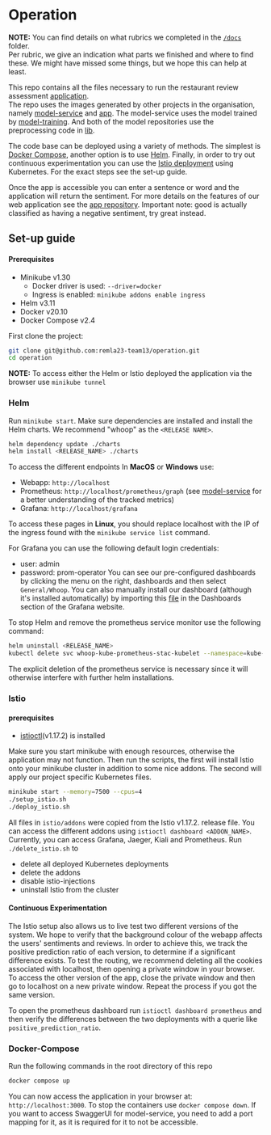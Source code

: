 # Operation

**NOTE:** 
You can find details on what rubrics we completed in the [`/docs`](/docs) folder.  
Per rubric, we give an indication what parts we finished and where to find these.
We might have missed some things, but we hope this can help at least.

This repo contains all the files necessary to run the restaurant review assessment [application](https://github.com/remla23-team13/app).  
The repo uses the images generated by other projects in the organisation, namely [model-service](https://github.com/remla23-team13/model-service) and [app](https://github.com/remla23-team13/model-service).
The model-service uses the model trained by [model-training](https://github.com/remla23-team13/model-training).
And both of the model repositories use the preprocessing code in [lib](https://github.com/remla23-team13/lib).

The code base can be deployed using a variety of methods. 
The simplest is [Docker Compose](#docker-compose), another option is to use [Helm](#helm). 
Finally, in order to try out continuous experimentation you can use the [Istio deployment](#istio) using Kubernetes.
For the exact steps see the set-up guide.

Once the app is accessible you can enter a sentence or word and the application will return the sentiment.
For more details on the features of our web application see the [app repository](https://github.com/remla23-team13/app). 
Important note: good is actually classified as having a negative sentiment, try great instead.

## Set-up guide
#### Prerequisites
- Minikube v1.30
  - Docker driver is used: `--driver=docker`
  - Ingress is enabled: `minikube addons enable ingress`
- Helm v3.11
- Docker v20.10
- Docker Compose v2.4

First clone the project:
```bash
git clone git@github.com:remla23-team13/operation.git
cd operation
```
**NOTE:** 
To access either the Helm or Istio deployed the application via the browser use `minikube tunnel`

### Helm
Run `minikube start`.
Make sure dependencies are installed and install the Helm charts. 
We recommend "whoop" as the `<RELEASE NAME>`.
```bash
helm dependency update ./charts
helm install <RELEASE_NAME> ./charts
```

To access the different endpoints In **MacOS** or **Windows** use: 
- Webapp: `http://localhost`
- Prometheus: `http://localhost/prometheus/graph` (see [model-service](https://github.com/remla23-team13/model-service) for a better understanding of the tracked metrics)
- Grafana: `http://localhost/grafana`
  
To access these pages in **Linux**, you should replace localhost with the IP of the ingress found with the ```minikube service list``` command.

For Grafana you can use the following default login credentials:
- user: admin
- password: prom-operator
You can see our pre-configured dashboards by clicking the menu on the right, dashboards and then select `General/Whoop`.
You can also manually install our dashboard (although it's installed automatically) by importing this [file](charts/dashboard/grafana-dashboard.json) in the Dashboards section of the Grafana website.

To stop Helm and remove the prometheus service monitor use the following command:
```bash
helm uninstall <RELEASE_NAME>
kubectl delete svc whoop-kube-prometheus-stac-kubelet --namespace=kube-system
```
The explicit deletion of the prometheus service is necessary since it will otherwise interfere with further helm installations.

### Istio

#### prerequisites
- [istioctl](https://istio.io/latest/docs/setup/install/istioctl/)(v1.17.2) is installed

Make sure you start minikube with enough resources, otherwise the application may not function. 
Then run the scripts, the first will install Istio onto your minikube cluster in addition to some nice addons.
The second will apply our project specific Kubernetes files. 
```bash
minikube start --memory=7500 --cpus=4
./setup_istio.sh
./deploy_istio.sh
```
All files in `istio/addons` were copied from the Istio v1.17.2. release file.
You can access the different addons using `istioctl dashboard <ADDON_NAME>`.
Currently, you can access Grafana, Jaeger, Kiali and Prometheus.
Run `./delete_istio.sh` to 
- delete all deployed Kubernetes deployments
- delete the addons
- disable istio-injections
- uninstall Istio from the cluster

#### Continuous Experimentation
The Istio setup also allows us to live test two different versions of the system. 
We hope to verify that the background colour of the webapp affects the users' sentiments and reviews. 
In order to achieve this, we track the positive prediction ratio of each version, to determine if a significant difference exists.
To test the routing, we recommend deleting all the cookies associated with localhost, then opening a private window in your browser. 
To access the other version of the app, close the private window and then go to localhost on a new private window. 
Repeat the process if you got the same version.

To open the prometheus dashboard run `istioctl dashboard prometheus` and then verify the differences between the two deployments with a querie like `positive_prediction_ratio`.

### Docker-Compose
Run the following commands in the root directory of this repo
```bash
docker compose up
```
You can now access the application in your browser at: `http://localhost:3000`.
To stop the containers use `docker compose down`.
If you want to access SwaggerUI for model-service, you need to add a port mapping for it, as it is required for it to not be accessible.
